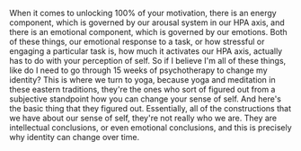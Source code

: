  When it comes to unlocking 100% of your motivation, there is an energy component, which is governed by our arousal system in our HPA axis, and there is an emotional component, which is governed by our emotions. Both of these things, our emotional response to a task, or how stressful or engaging a particular task is, how much it activates our HPA axis, actually has to do with your perception of self. So if I believe I'm all of these things, like do I need to go through 15 weeks of psychotherapy to change my identity? This is where we turn to yoga, because yoga and meditation in these eastern traditions, they're the ones who sort of figured out from a subjective standpoint how you can change your sense of self. And here's the basic thing that they figured out. Essentially, all of the constructions that we have about our sense of self, they're not really who we are. They are intellectual conclusions, or even emotional conclusions, and this is precisely why identity can change over time.